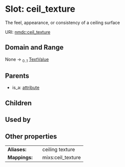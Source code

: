 
# Slot: ceil_texture


The feel, appearance, or consistency of a ceiling surface

URI: [nmdc:ceil_texture](https://microbiomedata/meta/ceil_texture)


## Domain and Range

None &#8594;  <sub>0..1</sub> [TextValue](TextValue.md)

## Parents

 *  is_a: [attribute](attribute.md)

## Children


## Used by


## Other properties

|  |  |  |
| --- | --- | --- |
| **Aliases:** | | ceiling texture |
| **Mappings:** | | mixs:ceil_texture |

